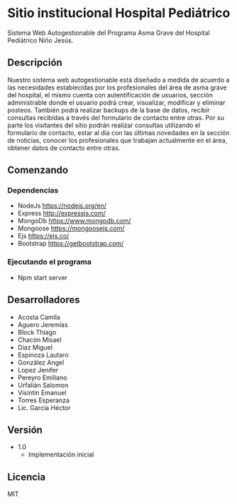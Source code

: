 # Sitio institucional Hospital Pediátrico

Sistema Web Autogestionable del Programa Asma Grave del Hospital Pediátrico Niño Jesús.

## Descripción

Nuestro sistema web autogestionable está diseñado a medida de acuerdo a las necesidades establecidas por los profesionales del área de asma grave del hospital, el mismo cuenta con autentificación de usuarios, sección administrable donde el usuario podrá crear, visualizar, modificar y eliminar posteos. También podrá realizar backups de la base de datos, recibir consultas recibidas a través del formulario de contacto entre otras. Por su parte los visitantes del sitio podrán realizar consultas utilizando el formulario de contacto, estar al día con las últimas novedades en la sección de noticias, conocer los profesionales que trabajan actualmente en el área, obtener datos de contacto entre otras. 

## Comenzando

### Dependencias

-   NodeJs https://nodejs.org/en/
-   Express http://expressjs.com/
-   MongoDb https://www.mongodb.com/
-   Mongoose https://mongoosejs.com/
-   Ejs https://ejs.co/
-   Bootstrap https://getbootstrap.com/

### Ejecutando el programa

-   Npm start server

## Desarrolladores

- Acosta Camila
- Aguero Jeremías
- Block Thiago
- Chacón Misael
- Diaz Miguel
- Espinoza Lautaro
- González Angel
- Lopez Jenifer
- Pereyro Emiliano
- Urfalián Salomon
- Visintin Emanuel
- Torres Esperanza
- Lic. García Héctor  

## Versión

-   1.0
    -   Implementación inicial

## Licencia

MIT
